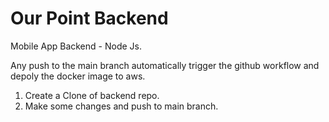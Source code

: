 # Our Point Backend

Mobile App Backend - Node Js.

Any push to the main branch automatically trigger the github workflow and depoly the docker image to aws.

1. Create a Clone of backend repo.
2. Make some changes and push to main branch.
